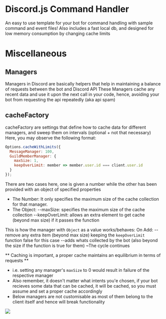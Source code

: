 # Discord.js Command Handler
An easy to use template for your bot for command handling with sample command and event files!
Also includes a fast local db, and designed for low memory consumption by changing cache limits

# Miscellaneous
## Managers
Managers in Discord are basically helpers that help in maintaining a balance of requests between the bot and Discord API
These Managers cache any recent data and use it upon the next call in your code, hence, avoiding your bot from requesting the api repeatedly (aka api spam)

## cacheFactory
cacheFactory are settings that define how to cache data for different managers, and sweep them on intervals (optional + not that necessary)
Here, you may observe the following format:
```js
Options.cacheWithLimits({
  MessageManager: 100,
  GuildMemberManager: {
    maxSize: 1,
    keepOverLimit: member => member.user.id === client.user.id
  }
});
```
There are two cases here, one is given a number while the other has been provided with an object of specified properties
* The Number: It only specifies the maximum size of the cache collection for that manager.
* The Object:
--maxSize: specifies the maximum size of the cache collection
--keepOverLimit: allows an extra element to get cache (beyond max size) if it passes the function

This is how the manager with `Object` as a value works/behaves:
On Add:
--remove any extra item (beyond max size) keeping the `keepOverLimit` function false for this case
--adds whats collected by the bot (also beyond the size if the function is true for them)
~The cycle continues

** Caching is important, a proper cache maintains an equilibrium in terms of requests **
* i.e. setting any manager's `maxSize` to 0 would result in failure of the respective manager
* Also remember, it doesn't matter what intents you'e chosen, if your bot recieves some data that can be cached, it will be cached, so you must assume and set a proper cache accordingly
* Below managers are not customisable as most of them belong to the client itself and hence will break functionality
<img src='https://media.discordapp.net/attachments/1059827793661280329/1060235771723911228/Screenshot_2023-01-04-22-08-02-35_40deb401b9ffe8e1df2f1cc5ba480b12.jpg'/>
